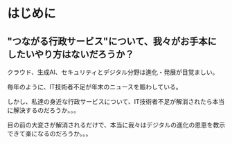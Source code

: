 # はじめに
## "つながる行政サービス"について、我々がお手本にしたいやり方はないだろうか？
クラウド、生成AI、セキュリティとデジタル分野は進化・発展が目覚ましい。

毎年のように、IT技術者不足が年末のニュースを賑わしている。

しかし、私達の身近な行政サービスについて、IT技術者不足が解消されたら本当に解決するのだろうか。。。

目の前の大変さが解消されるだけで、本当に我々はデジタルの進化の恩恵を教示できて楽になるのだろうか。。。